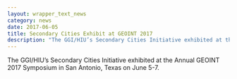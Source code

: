 ```yaml
---
layout: wrapper_text_news
category: news
date: 2017-06-05
title: Secondary Cities Exhibit at GEOINT 2017
description: "The GGI/HIU’s Secondary Cities Initiative exhibited at the Annual GEOINT 2017 Symposium in San Antonio, Texas on June 5-7."
---
```


The GGI/HIU’s Secondary Cities Initiative exhibited at the Annual GEOINT 2017 Symposium in San Antonio, Texas on June 5-7.

